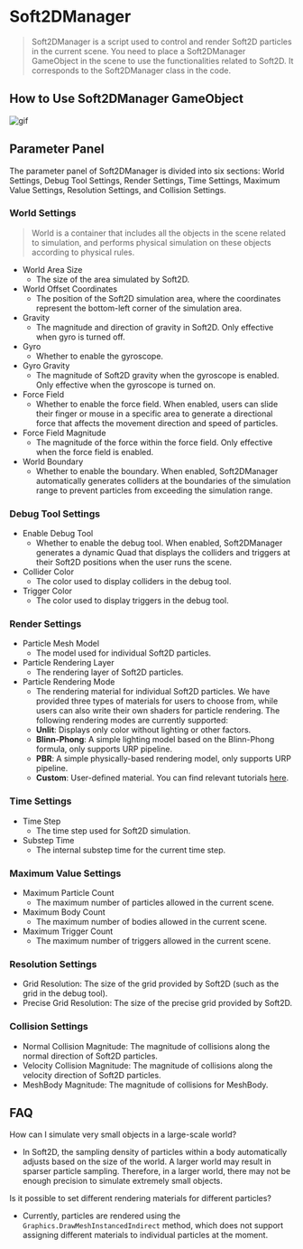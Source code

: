 # Soft2DManager

> Soft2DManager is a script used to control and render Soft2D particles in the current scene. You need to place a Soft2DManager GameObject in the scene to use the functionalities related to Soft2D. It corresponds to the Soft2DManager class in the code.

## How to Use Soft2DManager GameObject

![gif](../../GIFs/Soft2DManager.gif)

## Parameter Panel

The parameter panel of Soft2DManager is divided into six sections: World Settings, Debug Tool Settings, Render Settings, Time Settings, Maximum Value Settings, Resolution Settings, and Collision Settings.

### World Settings

> World is a container that includes all the objects in the scene related to simulation, and performs physical simulation on these objects according to physical rules.

- World Area Size
  - The size of the area simulated by Soft2D.
- World Offset Coordinates
  - The position of the Soft2D simulation area, where the coordinates represent the bottom-left corner of the simulation area.
- Gravity
  - The magnitude and direction of gravity in Soft2D. Only effective when gyro is turned off.
- Gyro
  - Whether to enable the gyroscope.
- Gyro Gravity
  - The magnitude of Soft2D gravity when the gyroscope is enabled. Only effective when the gyroscope is turned on.
- Force Field
  - Whether to enable the force field. When enabled, users can slide their finger or mouse in a specific area to generate a directional force that affects the movement direction and speed of particles.
- Force Field Magnitude
  - The magnitude of the force within the force field. Only effective when the force field is enabled.
- World Boundary
  - Whether to enable the boundary. When enabled, Soft2DManager automatically generates colliders at the boundaries of the simulation range to prevent particles from exceeding the simulation range.

### Debug Tool Settings

- Enable Debug Tool
  - Whether to enable the debug tool. When enabled, Soft2DManager generates a dynamic Quad that displays the colliders and triggers at their Soft2D positions when the user runs the scene.
- Collider Color
  - The color used to display colliders in the debug tool.
- Trigger Color
  - The color used to display triggers in the debug tool.

### Render Settings

- Particle Mesh Model
  - The model used for individual Soft2D particles.
- Particle Rendering Layer
  - The rendering layer of Soft2D particles.
- Particle Rendering Mode
  - The rendering material for individual Soft2D particles. We have provided three types of materials for users to choose from, while users can also write their own shaders for particle rendering. The following rendering modes are currently supported:
  - **Unlit**: Displays only color without lighting or other factors.
  - **Blinn-Phong**: A simple lighting model based on the Blinn-Phong formula, only supports URP pipeline.
  - **PBR**: A simple physically-based rendering model, only supports URP pipeline.
  - **Custom**: User-defined material. You can find relevant tutorials [here](../Advance/CustomShader.md).

### Time Settings

- Time Step
  - The time step used for Soft2D simulation.
- Substep Time
  - The internal substep time for the current time step.

### Maximum Value Settings

- Maximum Particle Count
  - The maximum number of particles allowed in the current scene.
- Maximum Body Count
  - The maximum number of bodies allowed in the current scene.
- Maximum Trigger Count
  - The maximum number of triggers allowed in the current scene.

### Resolution Settings

- Grid Resolution: The size of the grid provided by Soft2D (such as the grid in the debug tool).
- Precise Grid Resolution: The size of the precise grid provided by Soft2D.

### Collision Settings

- Normal Collision Magnitude: The magnitude of collisions along the normal direction of Soft2D particles.
- Velocity Collision Magnitude: The magnitude of collisions along the velocity direction of Soft2D particles.
- MeshBody Magnitude: The magnitude of collisions for MeshBody.

## FAQ

How can I simulate very small objects in a large-scale world?

- In Soft2D, the sampling density of particles within a body automatically adjusts based on the size of the world. A larger world may result in sparser particle sampling. Therefore, in a larger world, there may not be enough precision to simulate extremely small objects.

Is it possible to set different rendering materials for different particles?

- Currently, particles are rendered using the `Graphics.DrawMeshInstancedIndirect` method, which does not support assigning different materials to individual particles at the moment.